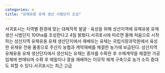 ```yaml
---
categories: e
title: "유채유용 유채 생산 시범단지 조성"
---
```

서귀포시는 지역별 환경에 맞는 대체작목 발굴ㆍ육성을 위해 성산지역에 유채유용 유채 생산 시범단지 100ha를 조성한다고 4일 밝혔다.서귀포시에 따르면 올해 처음으로 시작하는 성산지역 유채유용 유채 생산단지에서 재배되는 유채는 국립식량과학원에서 육성한 유채유 전용 품종으로 주산지 농협과 계약재배를 체결한 농가에 보급된다. 성산지역 유채유용 유채 생산단지에서 생산되는 유채는 종자를 수확한 후 수매계약을 체결한 가공업체에 판매되며 수확 후 메밀이나 콩을 재배하는 이모작 체계 구축으로 농가 소득 증대도 꾀할 수 있다.서귀포시는 최근 고급